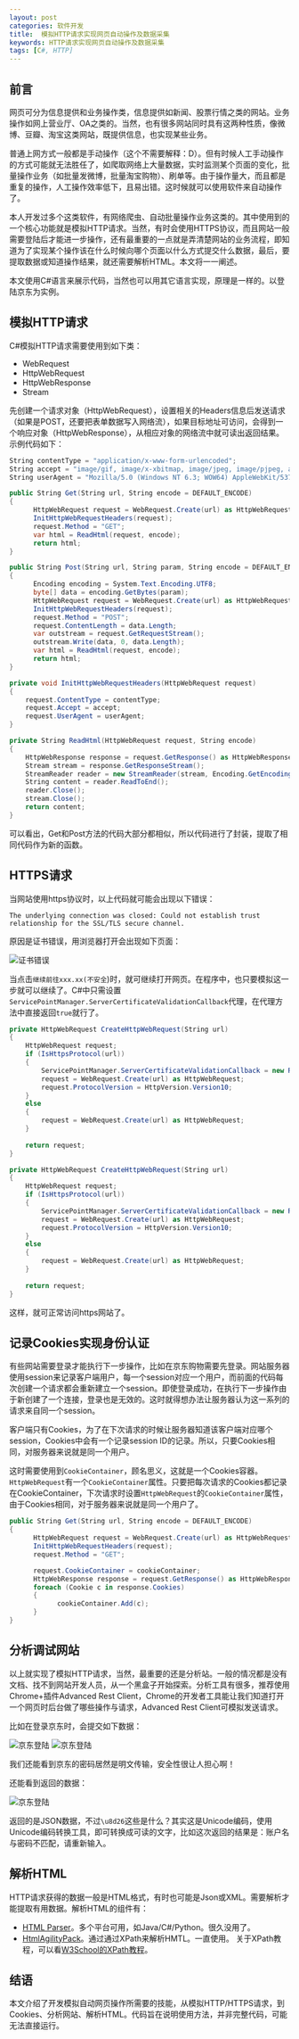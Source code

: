 ```yaml
---
layout: post
categories: 软件开发
title:  模拟HTTP请求实现网页自动操作及数据采集
keywords: HTTP请求实现网页自动操作及数据采集
tags: [C#, HTTP]
---
```


## 前言
网页可分为信息提供和业务操作类，信息提供如新闻、股票行情之类的网站。业务操作如网上营业厅、OA之类的。当然，也有很多网站同时具有这两种性质，像微博、豆瓣、淘宝这类网站，既提供信息，也实现某些业务。

普通上网方式一般都是手动操作（这个不需要解释：D）。但有时候人工手动操作的方式可能就无法胜任了，如爬取网络上大量数据，实时监测某个页面的变化，批量操作业务（如批量发微博，批量淘宝购物）、刷单等。由于操作量大，而且都是重复的操作，人工操作效率低下，且易出错。这时候就可以使用软件来自动操作了。

本人开发过多个这类软件，有网络爬虫、自动批量操作业务这类的。其中使用到的一个核心功能就是模拟HTTP请求。当然，有时会使用HTTPS协议，而且网站一般需要登陆后才能进一步操作，还有最重要的一点就是弄清楚网站的业务流程，即知道为了实现某个操作该在什么时候向哪个页面以什么方式提交什么数据，最后，要提取数据或知道操作结果，就还需要解析HTML。本文将一一阐述。

<!--more-->

本文使用C#语言来展示代码，当然也可以用其它语言实现，原理是一样的。以登陆京东为实例。

## 模拟HTTP请求
C#模拟HTTP请求需要使用到如下类：

*  WebRequest
*  HttpWebRequest
*  HttpWebResponse
*  Stream

先创建一个请求对象（HttpWebRequest），设置相关的Headers信息后发送请求（如果是POST，还要把表单数据写入网络流），如果目标地址可访问，会得到一个响应对象（HttpWebResponse），从相应对象的网络流中就可读出返回结果。示例代码如下：

```c#
String contentType = "application/x-www-form-urlencoded";
String accept = "image/gif, image/x-xbitmap, image/jpeg, image/pjpeg, application/x-shockwave-flash, application/x-silverlight, application/vnd.ms-excel, application/vnd.ms-powerpoint, application/msword, application/x-ms-application, application/x-ms-xbap, application/vnd.ms-xpsdocument, application/xaml+xml, application/x-silverlight-2-b1, */*";
String userAgent = "Mozilla/5.0 (Windows NT 6.3; WOW64) AppleWebKit/537.36 (KHTML, like Gecko) Chrome/34.0.1847.116 Safari/537.36";

public String Get(String url, String encode = DEFAULT_ENCODE)
{
      HttpWebRequest request = WebRequest.Create(url) as HttpWebRequest;
      InitHttpWebRequestHeaders(request);
      request.Method = "GET";
      var html = ReadHtml(request, encode);
      return html;
}

public String Post(String url, String param, String encode = DEFAULT_ENCODE)
{
      Encoding encoding = System.Text.Encoding.UTF8;
      byte[] data = encoding.GetBytes(param);
      HttpWebRequest request = WebRequest.Create(url) as HttpWebRequest;
      InitHttpWebRequestHeaders(request);
      request.Method = "POST";
      request.ContentLength = data.Length;
      var outstream = request.GetRequestStream();
      outstream.Write(data, 0, data.Length);
      var html = ReadHtml(request, encode);
      return html;
}

private void InitHttpWebRequestHeaders(HttpWebRequest request)
{
    request.ContentType = contentType;
    request.Accept = accept;
    request.UserAgent = userAgent;
}

private String ReadHtml(HttpWebRequest request, String encode)
{
    HttpWebResponse response = request.GetResponse() as HttpWebResponse;
    Stream stream = response.GetResponseStream();
    StreamReader reader = new StreamReader(stream, Encoding.GetEncoding(encode));
    String content = reader.ReadToEnd();
    reader.Close();
    stream.Close();
    return content;
}
```

可以看出，Get和Post方法的代码大部分都相似，所以代码进行了封装，提取了相同代码作为新的函数。

## HTTPS请求
当网站使用https协议时，以上代码就可能会出现以下错误：

```
The underlying connection was closed: Could not establish trust relationship for the SSL/TLS secure channel.
```

原因是证书错误，用浏览器打开会出现如下页面：

![证书错误](/assets/images/2015/https.jpg)

当点击`继续前往xxx.xx(不安全`)时，就可继续打开网页。在程序中，也只要模拟这一步就可以继续了。C#中只需设置`ServicePointManager.ServerCertificateValidationCallback`代理，在代理方法中直接返回`true`就行了。

```c#
private HttpWebRequest CreateHttpWebRequest(String url)
{
    HttpWebRequest request;
    if (IsHttpsProtocol(url))
    {
        ServicePointManager.ServerCertificateValidationCallback = new RemoteCertificateValidationCallback(CheckValidationResult);
        request = WebRequest.Create(url) as HttpWebRequest;
        request.ProtocolVersion = HttpVersion.Version10;
    }
    else
    {
        request = WebRequest.Create(url) as HttpWebRequest;
    }
    
    return request;
}

private HttpWebRequest CreateHttpWebRequest(String url)
{
    HttpWebRequest request;
    if (IsHttpsProtocol(url))
    {
        ServicePointManager.ServerCertificateValidationCallback = new RemoteCertificateValidationCallback(CheckValidationResult);
        request = WebRequest.Create(url) as HttpWebRequest;
        request.ProtocolVersion = HttpVersion.Version10;
    }
    else
    {
        request = WebRequest.Create(url) as HttpWebRequest;
    }
    
    return request;
}
```

这样，就可正常访问https网站了。

## 记录Cookies实现身份认证
有些网站需要登录才能执行下一步操作，比如在京东购物需要先登录。网站服务器使用session来记录客户端用户，每一个session对应一个用户，而前面的代码每次创建一个请求都会重新建立一个session。即使登录成功，在执行下一步操作由于新创建了一个连接，登录也是无效的。这时就得想办法让服务器认为这一系列的请求来自同一个session。

客户端只有Cookies，为了在下次请求的时候让服务器知道该客户端对应哪个session，Cookies中会有一个记录session ID的记录。所以，只要Cookies相同，对服务器来说就是同一个用户。

这时需要使用到`CookieContainer`，顾名思义，这就是一个Cookies容器。`HttpWebRequest`有一个`CookieContainer`属性。只要把每次请求的Cookies都记录在CookieContainer，下次请求时设置`HttpWebRequest`的`CookieContainer`属性，由于Cookies相同，对于服务器来说就是同一个用户了。

```c#
public String Get(String url, String encode = DEFAULT_ENCODE)
{
      HttpWebRequest request = WebRequest.Create(url) as HttpWebRequest;
      InitHttpWebRequestHeaders(request);
      request.Method = "GET";

      request.CookieContainer = cookieContainer;
      HttpWebResponse response = request.GetResponse() as HttpWebResponse;
      foreach (Cookie c in response.Cookies)
      {
            cookieContainer.Add(c);
      }
}
```

## 分析调试网站
以上就实现了模拟HTTP请求，当然，最重要的还是分析站。一般的情况都是没有文档、找不到网站开发人员，从一个黑盒子开始探索。分析工具有很多，推荐使用Chrome+插件Advanced Rest Client，Chrome的开发者工具能让我们知道打开一个网页时后台做了哪些操作与请求，Advanced Rest Client可模拟发送请求。

比如在登录京东时，会提交如下数据：

![京东登陆](/assets/images/2015/jdlogin1.png)
![京东登陆](/assets/images/2015/jdlogin2.png)

我们还能看到京东的密码居然是明文传输，安全性很让人担心啊！

还能看到返回的数据：

![京东登陆](/assets/images/2015/jdlogin3.png)


返回的是JSON数据，不过`\u8d26`这些是什么？其实这是Unicode编码，使用Unicode编码转换工具，即可转换成可读的文字，比如这次返回的结果是：账户名与密码不匹配，请重新输入。


## 解析HTML
HTTP请求获得的数据一般是HTML格式，有时也可能是Json或XML。需要解析才能提取有用数据。解析HTML的组件有：

*  [HTML Parser](http://htmlparser.sourceforge.net/)。多个平台可用，如Java/C#/Python。很久没用了。
*  [HtmlAgilityPack](https://htmlagilitypack.codeplex.com/)。通过通过XPath来解析HMTL。一直使用。 关于XPath教程，可以看[W3School的XPath教程](http://www.w3school.com.cn/xpath/)。

## 结语
本文介绍了开发模拟自动网页操作所需要的技能，从模拟HTTP/HTTPS请求，到Cookies、分析网站、解析HTML。代码旨在说明使用方法，并非完整代码，可能无法直接运行。